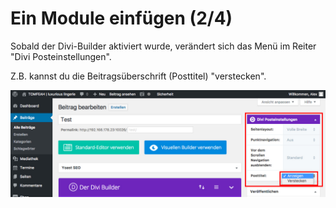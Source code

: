 # Ein Module einfügen (2/4)

Sobald der Divi-Builder aktiviert wurde, verändert sich das Menü im Reiter "Divi Posteinstellungen".

Z.B. kannst du die Beitragsüberschrift (Posttitel) "verstecken".

![test-image](./assets/insert_module_hide_title.jpg)
